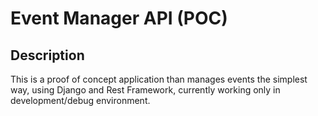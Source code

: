 # Event Manager API (POC)

## Description
This is a proof of concept application than manages events the simplest way,
using Django and Rest Framework, currently working only in development/debug environment.
